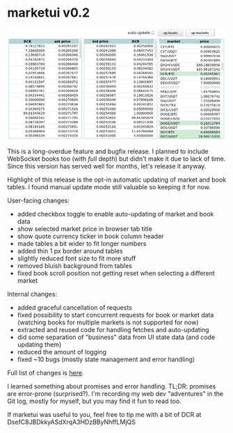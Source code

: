 # marketui v0.2

![](https://raw.githubusercontent.com/xaur/marketui/media/media/v0.2.png)

This is a long-overdue feature and bugfix release. I planned to include WebSocket books too (with _full_ depth) but didn't make it due to lack of time. Since this version has served well for months, let's release it anyway.

Highlight of this release is the opt-in automatic updating of market and book tables. I found manual update mode still valuable so keeping it for now.

User-facing changes:

- added checkbox toggle to enable auto-updating of market and book data
- show selected market price in browser tab title
- show quote currency ticker in book column header
- made tables a bit wider to fit longer numbers
- added thin 1 px border around tables
- slightly reduced font size to fit more stuff
- removed bluish background from tables
- fixed book scroll position not getting reset when selecting a different market

Internal changes:

- added graceful cancellation of requests
- fixed possibility to start concurrent requests for book or market data (watching books for multiple markets is not supported for now)
- extracted and reused code for handling fetches and auto-updating
- did some separation of "business" data from UI state data (and code updating them)
- reduced the amount of logging
- fixed ~10 bugs (mostly state management and error handling)

Full list of changes is [here](https://github.com/xaur/marketui/compare/v0.1...v0.2).

I learned something about promises and error handling. TL;DR: promises are error-prone (surprised?). I'm recording my web dev "adventures" in the Git log, mostly for myself, but you may find it fun to read too.

If marketui was useful to you, feel free to tip me with a bit of DCR at DsefC8JBDkkyASdXrqA3HDzBByNhffLMjQS
